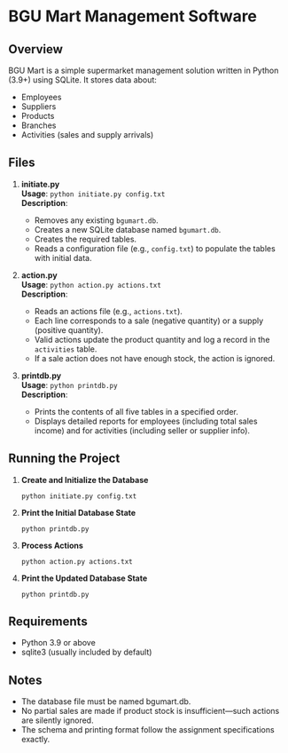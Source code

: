 # BGU Mart Management Software

## Overview
BGU Mart is a simple supermarket management solution written in Python (3.9+) using SQLite. It stores data about:
- Employees
- Suppliers
- Products
- Branches
- Activities (sales and supply arrivals)

## Files
1. **initiate.py**  
   **Usage**: `python initiate.py config.txt`  
   **Description**:  
   - Removes any existing `bgumart.db`.  
   - Creates a new SQLite database named `bgumart.db`.  
   - Creates the required tables.  
   - Reads a configuration file (e.g., `config.txt`) to populate the tables with initial data.

2. **action.py**  
   **Usage**: `python action.py actions.txt`  
   **Description**:  
   - Reads an actions file (e.g., `actions.txt`).  
   - Each line corresponds to a sale (negative quantity) or a supply (positive quantity).  
   - Valid actions update the product quantity and log a record in the `activities` table.  
   - If a sale action does not have enough stock, the action is ignored.

3. **printdb.py**  
   **Usage**: `python printdb.py`  
   **Description**:  
   - Prints the contents of all five tables in a specified order.  
   - Displays detailed reports for employees (including total sales income) and for activities (including seller or supplier info).

## Running the Project
1. **Create and Initialize the Database**

   `python initiate.py config.txt`


2. **Print the Initial Database State**

   `python printdb.py`


3. **Process Actions**

   `python action.py actions.txt`


4. **Print the Updated Database State**

   `python printdb.py`

## Requirements
- Python 3.9 or above
- sqlite3 (usually included by default)

## Notes
- The database file must be named bgumart.db.
- No partial sales are made if product stock is insufficient—such actions are silently ignored.
- The schema and printing format follow the assignment specifications exactly.